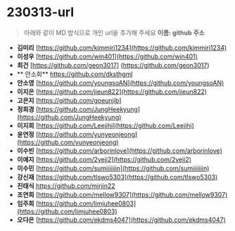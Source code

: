 # 230313-url
> 아래와 같이 MD 방식으로 개인 url을 추가해 주세요
> **이름: github 주소**

* **김미리** [https://github.com/kimmiri1234](https://github.com/kimmiri1234)
* **이성우** [https://github.com/win401](https://github.com/win401)
* **최건** [https://github.com/geon3017]
 	 (https://github.com/geon3017)
* ** 안소희** https://github.com/dksthgml
* **안소영** [https://github.com/youngsoAN](https://github.com/youngsoAN)
* **이지은** [https://github.com/jieun822](https://github.com/jieun822)
* **고은지** [https://github.com/goeunjib]
* **정희경** [https://github.com/JungHeekyung](https://github.com/JungHeekyung)
* **이지희** [https://github.com/Leejihi](https://github.com/Leejihi)
* **윤연정** [https://github.com/yunyeonjeong](https://github.com/yunyeonjeong)
* **이수빈** [https://github.com/arborinlove](https://github.com/arborinlove)
* **이예지** [https://github.com/2yeji2](https://github.com/2yeji2)
* **이수민** [https://github.com/sumiiiiiiin](https://github.com/sumiiiiiiin)
* **강신재** [https://github.com/tlswo5303](https://github.com/tlswo5303)
* **진태식** https://github.com/mirjin22
* **조연희** [https://github.com/mellow9307](https://github.com/mellow9307)
* **임주희** [https://github.com/limjuhee0803](https://github.com/limjuhee0803)
* **오다은** [https://github.com/ekdms4047](https://github.com/ekdms4047)
